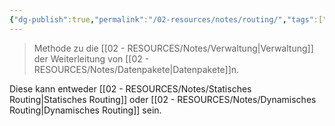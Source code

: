 ```yaml
---
{"dg-publish":true,"permalink":"/02-resources/notes/routing/","tags":["netzwerk/gateway","prüfungsrelevant"],"noteIcon":""}
---
```


>Methode zu die [[02 - RESOURCES/Notes/Verwaltung\|Verwaltung]] der Weiterleitung von [[02 - RESOURCES/Notes/Datenpakete\|Datenpakete]]n.

Diese kann entweder [[02 - RESOURCES/Notes/Statisches Routing\|Statisches Routing]] oder [[02 - RESOURCES/Notes/Dynamisches Routing\|Dynamisches Routing]] sein.